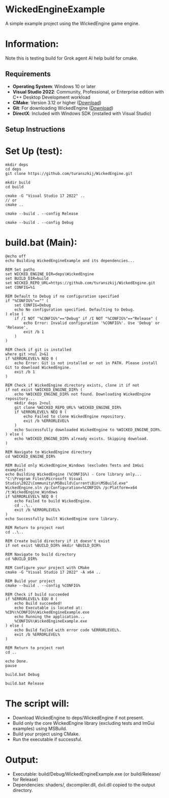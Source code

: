 # WickedEngineExample

A simple example project using the WickedEngine game engine.

# Information:
  Note this is testing build for Grok agent AI help build for cmake.

## Requirements

- **Operating System**: Windows 10 or later
- **Visual Studio 2022**: Community, Professional, or Enterprise edition with C++ Desktop Development workload
- **CMake**: Version 3.12 or higher ([Download](https://cmake.org/download/))
- **Git**: For downloading WickedEngine ([Download](https://git-scm.com/downloads))
- **DirectX**: Included with Windows SDK (installed with Visual Studio)

## Setup Instructions

# Set Up (test):

```
mkdir deps
cd deps
git clone https://github.com/turanszkij/WickedEngine.git
```

```
mkdir build
cd build

cmake -G "Visual Studio 17 2022" ..
// or
cmake ..
```
```
cmake --build . --config Release
```
```
cmake --build . --config Debug
```

# build.bat (Main):
```
@echo off
echo Building WickedEngineExample and its dependencies...

REM Set paths
set WICKED_ENGINE_DIR=deps\WickedEngine
set BUILD_DIR=build
set WICKED_REPO_URL=https://github.com/turanszkij/WickedEngine.git
set CONFIG=%1

REM Default to Debug if no configuration specified
if "%CONFIG%"=="" (
    set CONFIG=Debug
    echo No configuration specified. Defaulting to Debug.
) else (
    if /I NOT "%CONFIG%"=="Debug" if /I NOT "%CONFIG%"=="Release" (
        echo Error: Invalid configuration '%CONFIG%'. Use 'Debug' or 'Release'.
        exit /b 1
    )
)

REM Check if git is installed
where git >nul 2>&1
if %ERRORLEVEL% NEQ 0 (
    echo Error: Git is not installed or not in PATH. Please install Git to download WickedEngine.
    exit /b 1
)

REM Check if WickedEngine directory exists, clone it if not
if not exist %WICKED_ENGINE_DIR% (
    echo %WICKED_ENGINE_DIR% not found. Downloading WickedEngine repository...
    mkdir deps 2>nul
    git clone %WICKED_REPO_URL% %WICKED_ENGINE_DIR%
    if %ERRORLEVEL% NEQ 0 (
        echo Failed to clone WickedEngine repository.
        exit /b %ERRORLEVEL%
    )
    echo Successfully downloaded WickedEngine to %WICKED_ENGINE_DIR%.
) else (
    echo %WICKED_ENGINE_DIR% already exists. Skipping download.
)

REM Navigate to WickedEngine directory
cd %WICKED_ENGINE_DIR%

REM Build only WickedEngine_Windows (excludes Tests and ImGui examples)
echo Building WickedEngine (%CONFIG%) - Core library only...
"C:\Program Files\Microsoft Visual Studio\2022\Community\MSBuild\Current\Bin\MSBuild.exe" WickedEngine.sln /p:Configuration=%CONFIG% /p:Platform=x64 /t:WickedEngine_Windows
if %ERRORLEVEL% NEQ 0 (
    echo Failed to build WickedEngine.
    cd ..\..
    exit /b %ERRORLEVEL%
)
echo Successfully built WickedEngine core library.

REM Return to project root
cd ..\..

REM Create build directory if it doesn't exist
if not exist %BUILD_DIR% mkdir %BUILD_DIR%

REM Navigate to build directory
cd %BUILD_DIR%

REM Configure your project with CMake
cmake -G "Visual Studio 17 2022" -A x64 ..

REM Build your project
cmake --build . --config %CONFIG%

REM Check if build succeeded
if %ERRORLEVEL% EQU 0 (
    echo Build succeeded!
    echo Executable is located at: %CD%\%CONFIG%\WickedEngineExample.exe
    echo Running the application...
    %CONFIG%\WickedEngineExample.exe
) else (
    echo Build failed with error code %ERRORLEVEL%.
    exit /b %ERRORLEVEL%
)

REM Return to project root
cd ..

echo Done.
pause
```

```
build.bat Debug
```
```
build.bat Release
```
# The script will:
 * Download WickedEngine to deps/WickedEngine if not present.
 * Build only the core WickedEngine library (excluding tests and ImGui examples) using MSBuild.
 * Build your project using CMake.
 * Run the executable if successful.

# Output:
 * Executable: build/Debug/WickedEngineExample.exe (or build/Release/ for Release)
 * Dependencies: shaders/, dxcompiler.dll, dxil.dll copied to the output directory.